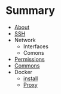 # Summary

* [About](README.md)
* [SSH](ssh.md)
* Network
   * Interfaces
   * Comons
* [Permissions](permissions.md)
* [Commons](commons.md)
* Docker
   * [install](docker_install.md)
   * [Proxy](docker_proxy.md)


